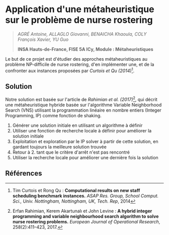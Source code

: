 # Application d'une métaheuristique sur le problème de nurse rostering
> *AGRÉ Antoine, ALLAGLO Giovanni, BENAICHA Khaoula, COLY François Xavier, YU Guo*
>
>**INSA Hauts-de-France, FISE 5A ICy, Module : Métaheuristiques**

Le but de ce projet est d'étudier des approches métaheuristiques au problème NP-difficile de nurse rostering, d'en implémenter une, et de la confronter aux instances proposées par *Curtois et Qu (2014)*[^1].

## Solution

Notre solution est basée sur l'article de *Rahimian et al. (2017)*[^2], qui décrit une métaheuristique hybride basée sur l'algorithme Variable Neighborhood Search (VNS) utilisant la programmation linéaire en nombre entiers (Integer Programming, IP) comme fonction de shaking.

1. Générer une solution initiale en utilisant un algorithme à définir
2. Utiliser une fonction de recherche locale à définir pour améliorer la solution initiale
3. Exploitation et exploration par le IP solver à partir de cette solution, en gardant toujours la meilleure solution trouvée
4. Retour à 2. tant que le critère d'arrêt n'est pas rencontré
5. Utiliser la recherche locale pour améliorer une dernière fois la solution

## Références

[^1]: Tim Curtois et Rong Qu : **Computational results on new staff scheduling benchmark
instances.** *ASAP Res. Group, School Comput. Sci., Univ. Nottingham, Nottingham, UK,
Tech. Rep*, 2014
[^2]: Erfan Rahimian, Kerem Akartunalı et John Levine : **A hybrid integer programming
and variable neighbourhood search algorithm to solve nurse rostering problems.** *European
Journal of Operational Research*, 258(2):411–423, 2017.